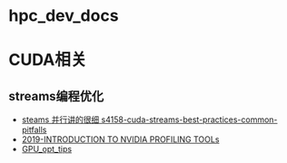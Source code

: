 # hpc_dev_docs



# CUDA相关



## streams编程优化

- [steams 并行讲的很细 s4158-cuda-streams-best-practices-common-pitfalls](cuda/4158-cuda-streams-best-practices-common-pitfalls.pdf)
- [2019-INTRODUCTION TO NVIDIA PROFILING TOOLs](cuda/2019-INTRODUCTION-TO-NVIDIA-PROFILING-TOOLs.pdf)
- [GPU_opt_tips](GPU_opt_tips.pdf)

